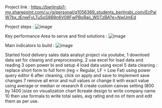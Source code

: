Project link : https://berlinsbi1-my.sharepoint.com/:u:/g/personal/q1056369_students_berlinsbi_com/EcPalW7bx_tEnwFvLTu5oS8B9n6V08FwPBoRaii_W0TzBA?e=NwUmEd

Project steps :
![image](https://github.com/user-attachments/assets/6346c70f-e94f-4c1e-9170-563a962d9b7e)

Key performance Area to serve and find solutions :
![image](https://github.com/user-attachments/assets/5e3563cb-f1e3-4394-a85c-492a9f1ec485)

Main indicators to build :
![image](https://github.com/user-attachments/assets/deefaa4b-2344-490b-86e8-94cb173e0219)




Started food delivery sales data analsyt project via youtube,
1 downloed data set for cleanig and preprocessing. 
2 use excel for load data and reading 
3 open power bi and setup
4 load data using excel
5 data cleaning : replace short form to full form (reg = Regular, LF = Low Fat) using power query editor
6 after cleaning, click on apply and save to implement save changes
7 remove all error and null values or change it with exact value using average or median or research
8 create custom canvas setting (800  by 1400 )size on visualization chart
9create design to write company name
10 then use formala to write total sales, avg rating and no of item and edit them as per use.



